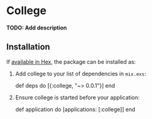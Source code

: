# College

**TODO: Add description**

## Installation

If [available in Hex](https://hex.pm/docs/publish), the package can be installed as:

  1. Add college to your list of dependencies in `mix.exs`:

        def deps do
          [{:college, "~> 0.0.1"}]
        end

  2. Ensure college is started before your application:

        def application do
          [applications: [:college]]
        end
